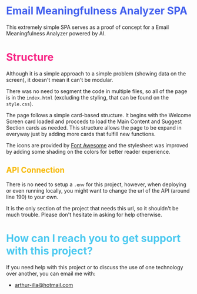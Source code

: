 # <span style="color: #4361ee">Email Meaningfulness Analyzer SPA

This extremely simple SPA serves as a proof of concept for a Email Meaningfulness Analyzer powered by AI.

# <span style="color: #f72585">Structure

Although it is a simple approach to a simple problem (showing data on the screen), it doesn't mean it can't be modular.

There was no need to segment the code in multiple files, so all of the page is in the `index.html` (excluding the styling, that can be found on the `style.css`).

The page follows a simple card-based structure. It begins with the Welcome Screen card loaded and procceds to load the Main Content and Suggest Section cards as needed. This structure allows the page to be expand in everyway just by adding more cards that fulfill new functions.

The icons are provided by [Font Awesome](https://fontawesome.com/) and the stylesheet was improved by adding some shading on the colors for better reader experience.

## <span style="color: #f7b801">API Connection

There is no need to setup a `.env` for this project, however, when deploying or even running locally, you might want to change the url of the API (around line 190) to your own.

It is the only section of the project that needs this url, so it shouldn't be much trouble. Please don't hesitate in asking for help otherwise.

# <span style="color: #4cc9f0">How can I reach you to get support with this project?

If you need help with this project or to discuss the use of one technology over another, you can email me with:

- arthur-illa@hotmail.com
